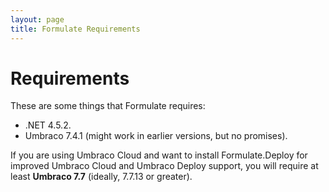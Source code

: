 ```yaml
---
layout: page
title: Formulate Requirements
---
```


# Requirements
These are some things that Formulate requires:

* .NET 4.5.2.
* Umbraco 7.4.1 (might work in earlier versions, but no promises).

If you are using Umbraco Cloud and want to install Formulate.Deploy for improved Umbraco Cloud and Umbraco Deploy support, you will require at least **Umbraco 7.7** (ideally, 7.7.13 or greater).
